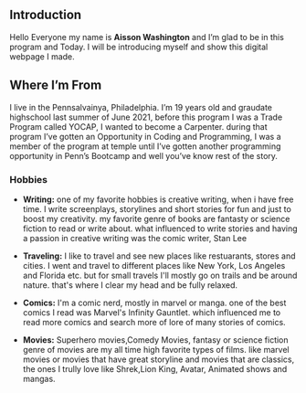 ## Introduction
Hello Everyone my name is **Aisson Washington** and I’m glad to be in this program and Today. I will be introducing myself and show this digital webpage I made.

## Where I’m From
I live in the Pennsalvainya, Philadelphia. I’m 19 years old and graudate highschool last summer of June 2021, before this program I was a Trade Program called YOCAP, I wanted to become a Carpenter. during that program I’ve gotten an Opportunity in Coding and Programming, I was a member of the program at temple until I’ve gotten another programming opportunity in Penn’s Bootcamp and well you’ve know rest of the story.

### Hobbies
- **Writing:** one of my favorite hobbies is creative writing, when i have free time. I  write screenplays, storylines and short stories for fun and just to boost my creativity. my favorite genre of books are fantasty or science fiction to read or write about. what influenced to write stories and having a passion in creative writing was the comic writer, Stan Lee

- **Traveling:** I like to travel and see new places like restuarants, stores and cities.  I went and travel to different places like New York, Los Angeles and Florida etc. but for small travels I'll mostly go on trails and be around nature. that's  where I clear my head and be fully relaxed.

- **Comics:** I'm a comic nerd, mostly in marvel or manga. one of the best comics I read was Marvel's Infinity Gauntlet. which influenced me to read more comics and search more of lore of many stories of comics.

- **Movies:** Superhero movies,Comedy Movies, fantasy or science fiction genre of movies are my all time high favorite types of films. like marvel movies or movies that have  great storyline and movies that are classics, the ones I trully love like Shrek,Lion King, Avatar, Animated shows and mangas. 


